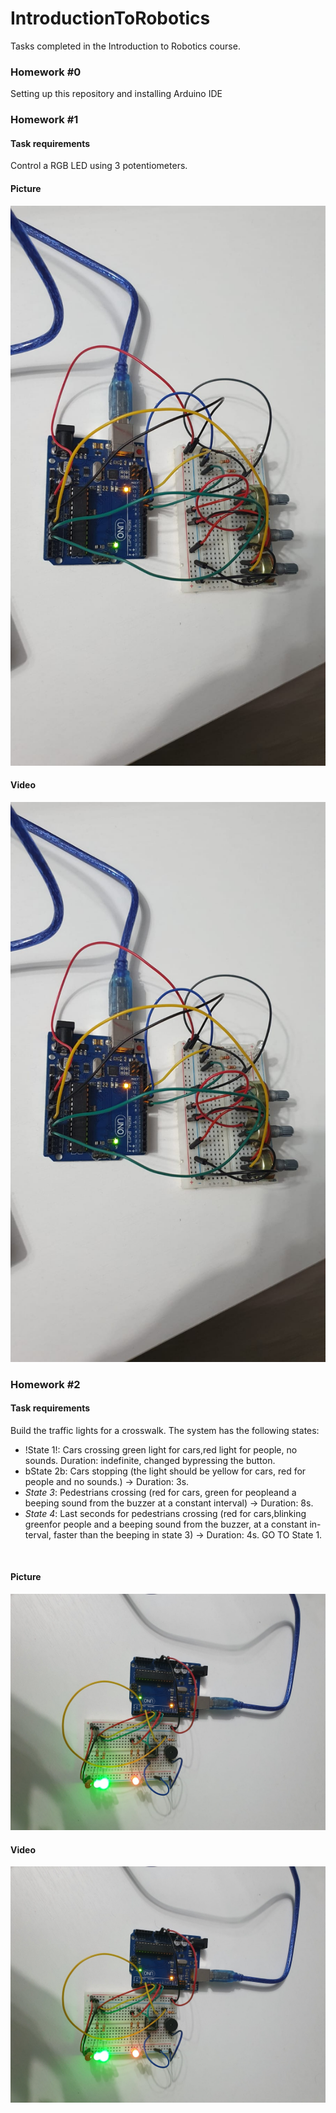 # IntroductionToRobotics
Tasks completed in the Introduction to Robotics course.

### Homework #0
Setting up this repository and installing Arduino IDE

### Homework #1

#### Task requirements
Control a RGB LED using 3 potentiometers.

#### Picture
![Homework1](assets/Homework1-IntroductionToRobotics.jpeg)

#### Video
<a href =  "https://www.youtube.com/shorts/155iOZfabvE"><img src = "assets/Homework1-IntroductionToRobotics.jpeg"></a>

### Homework #2

#### Task requirements
Build  the  traffic  lights  for  a  crosswalk. The system has the following states:
  - !State 1!: Cars crossing  green light for cars,red  light  for  people,  no  sounds.   Duration:  indefinite,  changed  bypressing the button. 
  - bState 2b: Cars stopping (the  light  should  be  yellow  for  cars,  red  for  people  and  no  sounds.) -> Duration: 3s.
  - *State 3*: Pedestrians crossing (red for cars, green for peopleand a beeping sound from the buzzer at a constant interval) -> Duration: 8s.
  - *State 4*: Last seconds for pedestrians crossing (red for cars,blinking greenfor people and a beeping sound from the buzzer,  at a constant in-terval,  faster than the beeping in state 3) -> Duration: 4s. GO TO State 1.

<br>

#### Picture
![Homework2](assets/Homework2-IntroductionToRobotics.jpeg)

#### Video
<a href =  "https://youtube.com/shorts/HY_C5Y1m_iI?feature=share"><img src = "assets/Homework2-IntroductionToRobotics.jpeg"></a>


